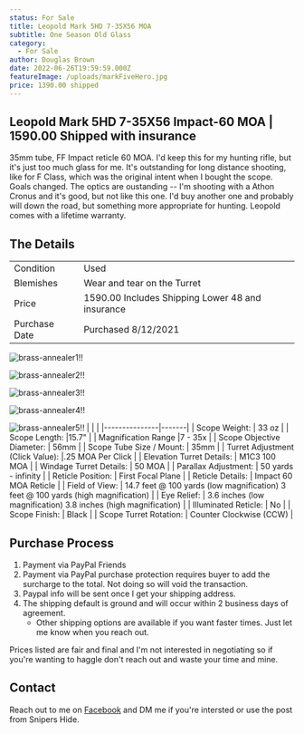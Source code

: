 ```yaml
---
status: For Sale
title: Leopold Mark 5HD 7-35X56 MOA
subtitle: One Season Old Glass
category:
  - For Sale
author: Douglas Brown
date: 2022-06-26T19:59:59.000Z
featureImage: /uploads/markFiveHero.jpg
price: 1390.00 shipped
---
```

## Leopold Mark 5HD 7-35X56 Impact-60 MOA | 1590.00 Shipped with insurance

35mm tube, FF Impact reticle 60 MOA. I'd keep this for my hunting rifle, but it's just too much glass for me.  It's outstanding for long distance shooting, like for F Class, which was the original intent when I bought the scope. Goals changed.  The optics are oustanding -- I'm shooting with a Athon Cronus and it's good, but not like this one. I'd buy another one and probably will down the road, but something more appropriate for hunting.  Leopold comes with a lifetime warranty. 

## The Details

|                   |                                                      |
| ------------------| ---------------------------------------------------- |
| Condition         | Used                              |
| Blemishes         | Wear and tear on the Turret             |
| Price             | 1590.00 Includes Shipping Lower 48 and insurance             |
| Purchase Date     | Purchased 8/12/2021                                  |

![brass-annealer1!!](/uploads/markFive1.jpg)

![brass-annealer2!!](/uploads/markFive2.jpg)

![brass-annealer3!!](/uploads/markFive3.jpg)

![brass-annealer4!!](/uploads/markFive4.jpg)

![brass-annealer5!!](/uploads/markFiveBlemish.jpg)
|               |       |
|---------------|-------|
| Scope Weight: | 33 oz |
| Scope Length: |15.7" |
| Magnification Range |7 - 35x |
| Scope Objective Diameter: | 56mm |
| Scope Tube Size / Mount: | 35mm |
| Turret Adjustment (Click Value): |.25 MOA Per Click |
| Elevation Turret Details: | M1C3 100 MOA |
| Windage Turret Details: | 50 MOA |
| Parallax Adjustment: | 50 yards - infinity |
| Reticle Position: | First Focal Plane |
| Reticle Details: | Impact 60 MOA Reticle |
| Field of View: | 14.7 feet @ 100 yards (low magnification) 3 feet @ 100 yards (high magnification) |
| Eye Relief: |  3.6 inches (low magnification)  3.8 inches (high magnification) |
| Illuminated Reticle: | No |
| Scope Finish: | Black |
| Scope Turret Rotation: | Counter Clockwise (CCW) |


## Purchase Process

1. Payment via PayPal Friends 
2. Payment via PayPal purchase protection requires buyer to add the surcharge to the total.  Not doing so will void the transaction.
3. Paypal info will be sent once I get your shipping address.
4. The shipping default is ground and will occur within 2 business days of agreement. 
    - Other shipping options are available if you want faster times. Just let me know when you reach out. 

Prices listed are fair and final and I'm not interested in negotiating so if you're wanting to haggle don't reach out and waste your time and mine. 
## Contact
Reach out to me on [Facebook](https://www.facebook.com/douglasbrownca) and DM me if you're intersted or use the post from Snipers Hide.